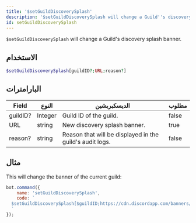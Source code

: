 ```yaml
---
title: '$setGuildDiscoverySplash'
description: '$setGuildDiscoverySplash will change a Guild''s discovery splash banner.'
id: setGuildDiscoverySplash
---
```


`$setGuildDiscoverySplash` will change a Guild's discovery splash banner.

## الاستخدام

```php
$setGuildDiscoverySplash[guildID?;URL;reason?]
```

## البارامترات

| Field    | النوع   | الديسكبربشين                                             | مطلوب |
| -------- | ------- | -------------------------------------------------------- | ----- |
| guildID? | Integer | Guild ID of the guild.                                   | false |
| URL      | string  | New discovery splash banner.                             | true  |
| reason?  | string  | Reason that will be displayed in the guild's audit logs. | false |

## مثال

This will change the banner of the current guild:

```javascript
bot.command({
    name: 'setGuildDiscoverySplash',
    code: `
  $setGuildDiscoverySplash[$guildID;https://cdn.discordapp.com/banners/773352845738115102/b2b27d0915a838e8b4f68b180d1901ad.webp;Example!]
  `
});
```
